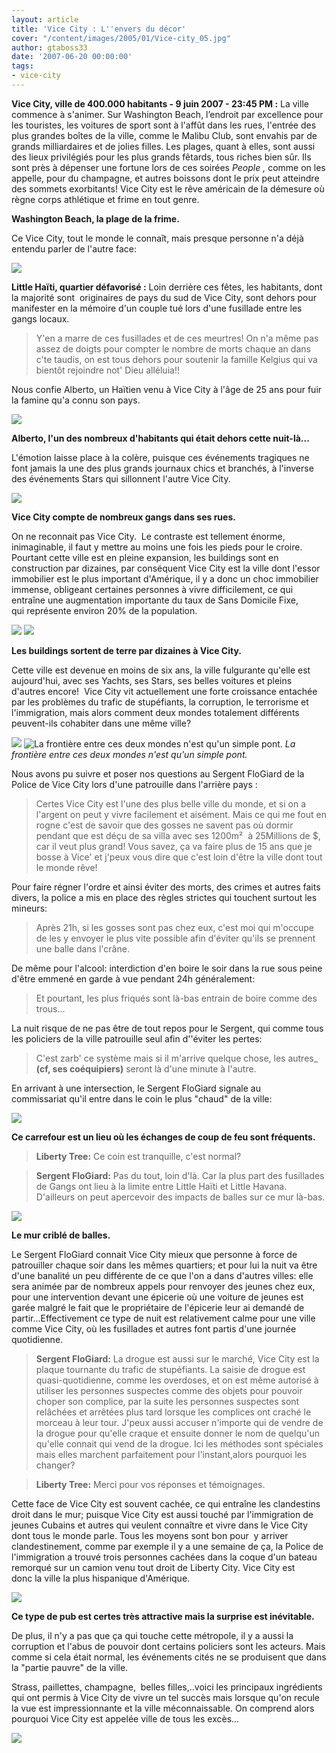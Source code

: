 ```yaml
---
layout: article
title: 'Vice City : L''envers du décor'
cover: "/content/images/2005/01/Vice-city_05.jpg"
author: gtaboss33
date: '2007-06-20 00:00:00'
tags:
- vice-city
---
```


 **Vice City, ville de 400.000 habitants&nbsp;- 9 juin 2007 - 23:45 PM :** La ville commence à s'animer. Sur Washington Beach, l’endroit par excellence pour les touristes, les voitures de sport sont à l'affût dans les rues, l'entrée des plus grandes boîtes de la ville, comme le Malibu Club, sont envahis par de grands milliardaires et de jolies filles. Les plages, quant à elles, sont aussi des lieux privilégiés pour les&nbsp;plus grands fêtards, tous&nbsp;riches bien sûr.&nbsp;Ils sont près à dépenser une fortune lors de ces soirées _People ,_ comme on les appelle, pour du champagne, et autres boissons dont le prix peut atteindre des sommets exorbitants! Vice City est le rêve américain de la démesure où règne corps athlétique et frime en tout genre.

**Washington Beach, la plage de la frime.**

Ce Vice City, tout le monde le connaît, mais presque personne n'a déjà entendu parler de l'autre face:

![](/content/images/2005/01/Vice-city_07.jpg)

**Little Haïti, quartier défavorisé :** Loin derrière ces fêtes, les habitants, dont la majorité sont&nbsp; originaires de pays du&nbsp;sud de Vice City, sont dehors pour manifester en la mémoire d'un couple tué lors d'une fusillade entre les gangs locaux.

> Y'en a marre de ces fusillades et de ces meurtres! On n'a même pas assez de doigts pour compter le nombre de morts chaque an dans c'te taudis, on est tous dehors pour soutenir la famille Kelgius qui va bientôt rejoindre not' Dieu alléluia!!

Nous confie Alberto, un Haïtien venu à Vice City à l'âge de 25 ans pour fuir la famine qu'a connu son pays.

![](/content/images/2005/01/Vice-city_11.jpg)

**Alberto, l'un des&nbsp;nombreux d'habitants qui était&nbsp;dehors cette nuit-là...**

L'émotion laisse place à la colère, puisque ces événements tragiques ne font jamais la une des plus grands journaux chics et branchés, à l'inverse des événements Stars qui sillonnent l'autre Vice City.

![](/content/images/2005/01/Vice-city_09.jpg)

**Vice City compte de nombreux gangs dans ses rues.**

On ne reconnait pas Vice City. &nbsp;Le contraste est tellement énorme, inimaginable, il faut y mettre au moins une fois les pieds pour le croire. Pourtant cette ville est en pleine expansion, les buildings sont en construction par dizaines,&nbsp;par conséquent&nbsp;Vice City est la ville dont l'essor immobilier est le plus important d'Amérique, il y a donc un choc immobilier immense, obligeant certaines personnes à vivre difficilement, ce qui entraîne une augmentation importante du taux de Sans Domicile Fixe, qui&nbsp;représente environ 20% de la population.

![](/content/images/2005/01/Vice-city_02.jpg)
![](/content/images/2005/01/Vice-city_03.jpg)

**Les buildings sortent de terre par dizaines à Vice City.**

Cette ville est devenue en moins de six ans, la ville fulgurante qu'elle est aujourd'hui, avec ses Yachts, ses Stars, ses belles voitures et pleins d'autres encore!&nbsp;&nbsp;Vice City&nbsp;vit actuellement une forte croissance entachée par les problèmes du trafic de stupéfiants, la corruption, le terrorisme et l'immigration, mais alors comment deux mondes totalement différents peuvent-ils cohabiter dans une même ville?

![](/content/images/2005/01/Vice-city_10.jpg)
![La frontière entre ces deux mondes n'est qu'un simple pont.](/content/images/2005/01/Vice-city_04.jpg)
_La frontière entre ces deux mondes n'est qu'un simple pont._[](/content/images/2005/01/Vice-city_16.jpg)

Nous avons pu suivre et poser nos questions au Sergent FloGiard de la Police de&nbsp;Vice City&nbsp;lors d'une patrouille dans&nbsp;l'arrière pays :

> Certes Vice City est l'une des plus belle ville du monde, et si on a l'argent on peut y vivre facilement et aisément. Mais ce qui me fout en rogne c'est de savoir que des gosses ne savent pas où dormir pendant que est déçu de sa villa avec ses 1200m²&nbsp; à 25Millions de $, car il veut plus grand! Vous savez, ça va faire plus de 15 ans que je bosse à Vice'&nbsp;et j'peux vous dire que c'est loin d'être la ville dont tout le monde rêve!

Pour faire régner l'ordre et ainsi éviter des morts, des crimes et autres faits divers, la police a mis en place des règles strictes qui touchent surtout les mineurs:

> Après 21h, si les gosses sont pas chez eux, c'est moi qui m'occupe de les y envoyer le plus vite possible afin d'éviter qu'ils se prennent une balle dans l'crâne.

De même pour l'alcool: interdiction d'en boire le soir dans la rue&nbsp;sous peine d'être emmené en garde à vue pendant 24h généralement:

> Et pourtant, les plus friqués sont là-bas entrain de boire comme des trous...

La nuit risque de ne pas être de tout repos pour le Sergent, qui comme tous les policiers de la ville patrouille seul afin d''éviter les pertes:

> C'est zarb' ce système mais si il m'arrive quelque chose, les autres\_ **(cf, ses coéquipiers)** seront là d'une minute à l'autre.

En arrivant à une intersection, le Sergent FloGiard signale au commissariat&nbsp;qu'il entre dans le coin le plus "chaud" de la ville:

![](/content/images/2005/01/Vice-city_13.jpg)

**Ce carrefour est un lieu où les échanges de coup de feu sont fréquents.**

> **Liberty Tree:** Ce coin est tranquille, c'est normal?

> **Sergent FloGiard:** Pas du tout, loin d'là. Car la plus part des fusillades de Gangs ont lieu à la limite entre Little Haïti et Little Havana. D'ailleurs on peut apercevoir des impacts de balles sur ce mur là-bas.

![](/content/images/2005/01/Vice-city_14.jpg)

**Le mur criblé de balles.**

Le Sergent FloGiard connait Vice City mieux que personne à force de patrouiller chaque soir dans les mêmes quartiers; et pour lui la nuit va être d'une banalité un peu différente de ce que l'on a dans d'autres villes: elle sera animée par de nombreux appels pour renvoyer des jeunes chez eux, pour une intervention devant une épicerie où une voiture de jeunes&nbsp;est garée malgré le fait que le propriétaire de l'épicerie leur ai demandé de partir...Effectivement ce type de nuit est relativement calme pour une ville comme Vice City, où les fusillades et autres&nbsp;font partis d'une journée quotidienne.

> **Sergent FloGiard:** La drogue est aussi sur le marché, Vice City est la plaque tournante du trafic de stupéfiants. La saisie de drogue est quasi-quotidienne, comme les overdoses,&nbsp;et on est&nbsp;même&nbsp;autorisé à utiliser les personnes suspectes comme des objets pour pouvoir choper son complice, par la suite les personnes suspectes sont relâchées et arrêtées plus tard lorsque les complices ont craché le morceau à leur tour.&nbsp;J'peux aussi accuser n'importe qui de vendre de la drogue pour qu'elle craque et ensuite donner le nom de quelqu'un qu'elle connait qui vend de la drogue. Ici les méthodes sont spéciales mais elles marchent parfaitement pour l'instant,alors pourquoi les changer?

> **Liberty Tree:** Merci pour vos réponses et témoignages.

Cette face de Vice City est souvent cachée, ce qui entraîne les clandestins droit dans le mur; puisque&nbsp;Vice City est aussi touché par l'immigration de jeunes Cubains et autres qui veulent connaître et vivre dans le Vice City dont tous le monde parle. Tous les moyens sont bon pour&nbsp; y arriver clandestinement, comme par exemple il y a une semaine de ça,&nbsp;la Police de l'immigration a trouvé trois personnes&nbsp;cachées dans la coque d'un bateau remorqué sur un camion venu tout droit de Liberty City. Vice City est donc&nbsp;la ville la plus hispanique d'Amérique.

![](/content/images/2005/01/Vice-city_15.jpg)

**Ce type de pub est certes très attractive mais la surprise est inévitable.**

De plus, il n'y a pas que ça qui&nbsp;touche cette métropole, il y a aussi la corruption et l'abus de pouvoir dont&nbsp;certains policiers sont les acteurs. Mais comme si cela était normal, les événements cités ne se produisent que dans la "partie pauvre" de la ville.

Strass, paillettes, champagne,&nbsp; belles filles,..voici les principaux ingrédients qui ont permis à Vice City de&nbsp;vivre&nbsp;un tel succès mais lorsque qu'on recule la vue est impressionnante et la ville méconnaissable. On comprend alors pourquoi Vice City est appelée ville de tous les excès...

![](/content/images/2005/01/Vice-city_08.jpg)

<!--kg-card-end: markdown-->
